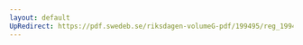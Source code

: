 ```yaml
---
layout: default
UpRedirect: https://pdf.swedeb.se/riksdagen-volumeG-pdf/199495/reg_199495/reg_199495_0118.pdf
---
```

